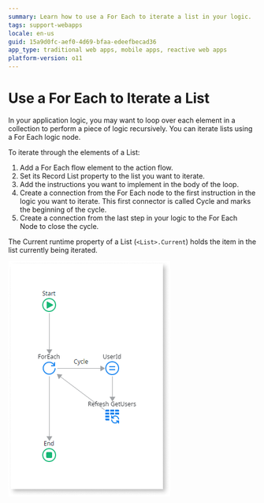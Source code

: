 ```yaml
---
summary: Learn how to use a For Each to iterate a list in your logic.
tags: support-webapps
locale: en-us
guid: 15a9d0fc-aef0-4d69-bfaa-edeefbecad36
app_type: traditional web apps, mobile apps, reactive web apps
platform-version: o11
---
```


# Use a For Each to Iterate a List

In your application logic, you may want to loop over each element in a collection to perform a piece of logic recursively. You can iterate lists using a For Each logic node.

To iterate through the elements of a List:

1. Add a For Each flow element to the action flow.
1. Set its Record List property to the list you want to iterate. 
1. Add the instructions you want to implement in the body of the loop. 
1. Create a connection from the For Each node to the first instruction in the logic you want to iterate. This first connector is called Cycle and marks the beginning of the cycle. 
1. Create a connection from the last step in your logic to the For Each Node to close the cycle. 

The Current runtime property of a List (`<List>.Current`) holds the item in the list currently being iterated. 

![](images/for-each.png)
